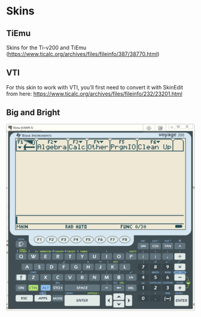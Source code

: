 # Skins

## TiEmu
Skins for the Ti-v200 and TiEmu (https://www.ticalc.org/archives/files/fileinfo/387/38770.html)

## VTI
For this skin to work with VTI, you’ll first need to convert it with SkinEdit from here: https://www.ticalc.org/archives/files/fileinfo/232/23201.html


## Big and Bright
![bigandbright](https://github.com/foreachthing/skins/blob/master/bright%20and%20big/tiv200brightbig1.PNG)

